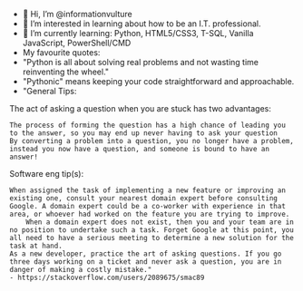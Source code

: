 - 👋 Hi, I’m @informationvulture
- 👀 I’m interested in learning about how to be an I.T. professional.
- 🌱 I’m currently learning: Python, HTML5/CSS3, T-SQL, Vanilla JavaScript, PowerShell/CMD
- My favourite quotes:
- "Python is all about solving real problems and not wasting time reinventing the wheel."
- "Pythonic" means keeping your code straightforward and approachable.
- "General Tips:

The act of asking a question when you are stuck has two advantages:

    The process of forming the question has a high chance of leading you to the answer, so you may end up never having to ask your question
    By converting a problem into a question, you no longer have a problem, instead you now have a question, and someone is bound to have an answer!

Software eng tip(s):

    When assigned the task of implementing a new feature or improving an existing one, consult your nearest domain expert before consulting Google. A domain expert could be a co-worker with experience in that area, or whoever had worked on the feature you are trying to improve.
        When a domain expert does not exist, then you and your team are in no position to undertake such a task. Forget Google at this point, you all need to have a serious meeting to determine a new solution for the task at hand.
    As a new developer, practice the art of asking questions. If you go three days working on a ticket and never ask a question, you are in danger of making a costly mistake."
    - https://stackoverflow.com/users/2089675/smac89

<!---
informationvulture/informationvulture is a ✨ special ✨ repository because its `README.md` (this file) appears on your GitHub profile.
You can click the Preview link to take a look at your changes.
--->
